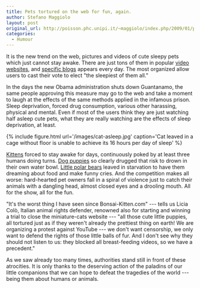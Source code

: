 ```yaml
---
title: Pets tortured on the web for fun, again.
author: Stefano Maggiolo
layout: post
original_url: http://poisson.phc.unipi.it/~maggiolo/index.php/2009/01/pets-tortured-on-the-web-for-fun-again/
categories:
  - Humour
---
```

It is the new trend on the web, pictures and videos of cute sleepy pets which just cannot stay awake. There are just tons of them in popular [video websites][1], and [specific blogs][2] appears every day. The most organized allow users to cast their vote to elect "the sleepiest of them all."

 [1]: http://www.youtube.com
 [2]: http://www.cutethingsfallingasleep.org/

<!--more-->

In the days the new Obama administration shuts down Guantanamo, the same people approving this measure may go to the web and take a moment to laugh at the effects of the same methods applied in the infamous prison. Sleep deprivation, forced drug consumption, various other harassing, physical and mental. Even if most of the users think they are just watching half asleep cute pets, what they are really watching are the effects of sleep deprivation, at least.

{% include figure.html url='/images/cat-asleep.jpg' caption='Cat leaved in a cage without floor is unable to achieve its 16 hours per day of sleep' %}

[Kittens][3] forced to stay awake for days, continuously poked by at least three humans doing turns. [Dog puppies][4] so clearly drugged that risk to drown in their own water bowl. [Little polar bears][5] leaved in starvation to have them dreaming about food and make funny cries. And the competition makes all worse: hard-hearted pet owners fall in a spiral of violence just to catch their animals with a dangling head, almost closed eyes and a drooling mouth. All for the show, all for the fun.

 [3]: http://www.cutethingsfallingasleep.org/2008/12/sleepy-kitten-16.html
 [4]: http://www.cutethingsfallingasleep.org/2008/12/sleepy-puppy-15.html
 [5]: http://www.cutethingsfallingasleep.org/search?updated-max=2009-01-08T06%3A52%3A00-08%3A00&#038;max-results=25

"It's the worst thing I have seen since Bonsai-Kitten.com" --- tells us Licia Colò, Italian animal rights defender, renowned also for starting and winning a trial to close the miniature-cats website --- "all those cute little puppies, all tortured just as if they weren't already the prettiest thing on earth! We are organizing a protest against YouTube --- we don't want censorship, we only want to defend the rights of those little balls of fur. And I don't see why they should not listen to us: they blocked all breast-feeding videos, so we have a precedent."

As we saw already too many times, authorities stand still in front of these atrocities. It is only thanks to the deserving action of the paladins of our little companions that we can hope to defeat the tragedies of the world --- being them about humans or animals.
